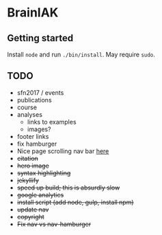 # BrainIAK

## Getting started
Install ```node``` and run ```./bin/install```. May require ```sudo```.

## TODO
- sfn2017 / events
- publications
- course
- analyses
   - links to examples
   - images?
- footer links
- fix hamburger
- Nice page scrolling nav bar [here](https://www.codeply.com/go/K3yOyA2QuN)
- ~~citation~~
- ~~hero image~~
- ~~syntax highlighting~~
- ~~jekyllify~~
- ~~speed up build; this is absurdly slow~~
- ~~google analytics~~
- ~~install script (add node, gulp, install npm)~~
- ~~update nav~~
- ~~copyright~~
- ~~Fix nav vs nav-hamburger~~
